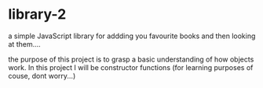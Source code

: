 # library-2

a simple JavaScript library for addding you favourite books and then looking at them....

the purpose of this project is to grasp a basic understanding of how objects work.
In this project I will be constructor functions (for learning purposes of couse, dont worry...)


